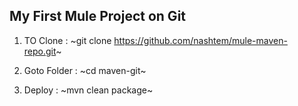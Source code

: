 ## My First Mule Project on Git

1. TO Clone : ~git clone https://github.com/nashtem/mule-maven-repo.git~

2. Goto Folder : ~cd maven-git~


3. Deploy : ~mvn clean package~
 